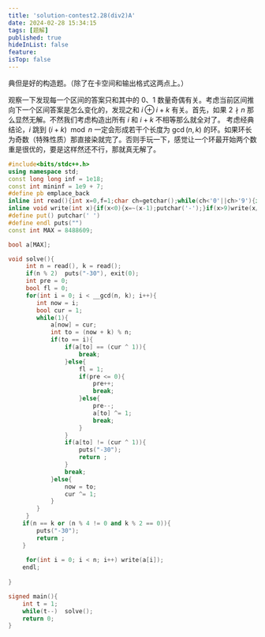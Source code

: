 ```yaml
---
title: 'solution-contest2.28(div2)A'
date: 2024-02-28 15:34:15
tags: [题解]
published: true
hideInList: false
feature: 
isTop: false
---
```

典但是好的构造题。（除了在卡空间和输出格式这两点上。）

观察一下发现每一个区间的答案只和其中的 0、1 数量奇偶有关。考虑当前区间推向下一个区间答案是怎么变化的，发现之和 $i \oplus i + k$ 有关。首先，如果 $2 \nmid n$ 那么显然无解。不然我们考虑构造出所有 $i$ 和 $i+k$ 不相等那么就全对了。  考虑经典结论，$i$ 跳到 $(i+k) \mod n$ 一定会形成若干个长度为 $\gcd(n,k)$ 的环。如果环长为奇数（特殊性质）那直接染就完了。否则手玩一下，感觉让一个环最开始两个数重是很优的，要是这样然还不行，那就真无解了。

```cpp
#include<bits/stdc++.h>
using namespace std;
const long long inf = 1e18;
const int mininf = 1e9 + 7;
#define pb emplace_back
inline int read(){int x=0,f=1;char ch=getchar();while(ch<'0'||ch>'9'){if(ch=='-')f=-1;ch=getchar();}while(ch>='0'&&ch<='9'){x=(x<<1)+(x<<3)+(ch^48);ch=getchar();}return x*f;}
inline void write(int x){if(x<0){x=~(x-1);putchar('-');}if(x>9)write(x/10);putchar(x%10+'0');}
#define put() putchar(' ')
#define endl puts("")
const int MAX = 8488609;

bool a[MAX];

void solve(){
	 int n = read(), k = read();
	 if(n % 2)	puts("-30"), exit(0);
	 int pre = 0;
	 bool fl = 0;
	 for(int i = 0; i < __gcd(n, k); i++){
 		int now = i;
 		bool cur = 1;
 		while(1){
 			a[now] = cur;
 			int to = (now + k) % n;
 			if(to == i){
 				if(a[to] == (cur ^ 1)){
 					break;
 				}else{
 					fl = 1;
 					if(pre <= 0){
 						pre++;
 						break;
 					}else{
 						pre--;
 						a[to] ^= 1;
 						break;
 					}
 				}
 				if(a[to] != (cur ^ 1)){ 
 					puts("-30");
 					return ;
 				}
 				break; 
 			}else{
 				now = to;
 				cur ^= 1;
 			}
 		}
	 }
	if(n == k or (n % 4 != 0 and k % 2 == 0)){
		puts("-30");
		return ;
	}
		
 	 for(int i = 0; i < n; i++)	write(a[i]);
 	endl;
	
}

signed main(){
	int t = 1;
	while(t--)	solve();
	return 0;
}
```